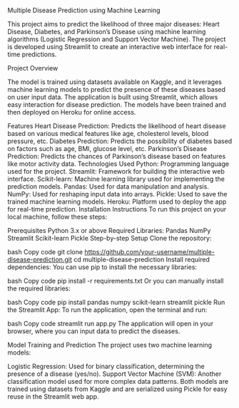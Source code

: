 Multiple Disease Prediction using Machine Learning

This project aims to predict the likelihood of three major diseases: Heart Disease, Diabetes, and Parkinson’s Disease using machine learning algorithms (Logistic Regression and Support Vector Machine). The project is developed using Streamlit to create an interactive web interface for real-time predictions.

Project Overview

The model is trained using datasets available on Kaggle, and it leverages machine learning models to predict the presence of these diseases based on user input data. The application is built using Streamlit, which allows easy interaction for disease prediction. The models have been trained and then deployed on Heroku for online access.

Features
Heart Disease Prediction: Predicts the likelihood of heart disease based on various medical features like age, cholesterol levels, blood pressure, etc.
Diabetes Prediction: Predicts the possibility of diabetes based on factors such as age, BMI, glucose level, etc.
Parkinson’s Disease Prediction: Predicts the chances of Parkinson’s disease based on features like motor activity data.
Technologies Used
Python: Programming language used for the project.
Streamlit: Framework for building the interactive web interface.
Scikit-learn: Machine learning library used for implementing the prediction models.
Pandas: Used for data manipulation and analysis.
NumPy: Used for reshaping input data into arrays.
Pickle: Used to save the trained machine learning models.
Heroku: Platform used to deploy the app for real-time prediction.
Installation Instructions
To run this project on your local machine, follow these steps:

Prerequisites
Python 3.x or above
Required Libraries:
Pandas
NumPy
Streamlit
Scikit-learn
Pickle
Step-by-step Setup
Clone the repository:

bash
Copy code
git clone https://github.com/your-username/multiple-disease-prediction.git
cd multiple-disease-prediction
Install required dependencies: You can use pip to install the necessary libraries:

bash
Copy code
pip install -r requirements.txt
Or you can manually install the required libraries:

bash
Copy code
pip install pandas numpy scikit-learn streamlit pickle
Run the Streamlit App: To run the application, open the terminal and run:

bash
Copy code
streamlit run app.py
The application will open in your browser, where you can input data to predict the diseases.

Model Training and Prediction
The project uses two machine learning models:

Logistic Regression: Used for binary classification, determining the presence of a disease (yes/no).
Support Vector Machine (SVM): Another classification model used for more complex data patterns.
Both models are trained using datasets from Kaggle and are serialized using Pickle for easy reuse in the Streamlit web app.




